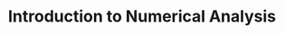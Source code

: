---
code: MAT 202
title: Introduction to Numerical Analysis
dpt: Computer Science
lvl: 200
set: 2019-2020
lecturer: Dr Jimoh
semester: 2
resources: [
    {
        name: "MAT 202 PDF",
        link: "https://drive.google.com/open?id=1-jYaa4REwZm2Te-2WqJ2oJr_T42cDlDI"
    },
    {
        name: "MAT 202 2018-19 Past Questions",
        link: "https://drive.google.com/open?id=1-bnoROK-dK1V1m86HVt_zmBBO-8m-gTd"
    },
    {
        name: "MAT 202 2017-18 Past Questions",
        link: "https://drive.google.com/open?id=1-WNuGFbQnOc2f3WXspwkqRsKYBo5g9gY"
    }
]
---